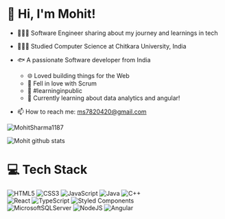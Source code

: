 # 👋 Hi, I'm Mohit!

- 👩🏻‍💻 Software Engineer sharing about my journey and learnings in tech<br/>
- 👩🏻‍🎓 Studied Computer Science at Chitkara University, India<br/>
- 🐟 A passionate Software developer from India<br/>

  - 🌐 Loved building things for the Web
  - 📅 Fell in love with Scrum <br/>
  - 🌷 #learninginpublic<br/>
  - 💭 Currently learning about data analytics and angular!<br/>
- 📫 How to reach me: ms7820420@gmail.com 




<!-- ![](https://github-readme-stats.vercel.app/api?username=MohitSharma1187&theme=radical&hide_border=false&include_all_commits=true&count_private=true)<br/> -->
<p align="left"> <img src="https://komarev.com/ghpvc/?username=MohitSharma1187&label=Profile%20views&color=0e75b6&style=flat" alt="MohitSharma1187" /> </p>


![Mohit github stats](https://github-readme-stats.vercel.app/api?username=MohitSharma1187&theme=radical&count_private=true&show_icons=true)<br/>

# 💻 Tech Stack

<!-- Badges from https://github.com/Ileriayo/markdown-badges -->

![HTML5](https://img.shields.io/badge/html5-%23E34F26.svg?style=for-the-badge&logo=html5&logoColor=white)
![CSS3](https://img.shields.io/badge/css3-%231572B6.svg?style=for-the-badge&logo=css3&logoColor=white)
![JavaScript](https://img.shields.io/badge/javascript-%23323330.svg?style=for-the-badge&logo=javascript&logoColor=%23F7DF1E)
![Java](https://img.shields.io/badge/java-%23ED8B00.svg?style=for-the-badge&logo=openjdk&logoColor=white)
![C++](https://img.shields.io/badge/c++-%2300599C.svg?style=for-the-badge&logo=c%2B%2B&logoColor=white)<br/>
![React](https://img.shields.io/badge/react-%2320232a.svg?style=for-the-badge&logo=react&logoColor=%2361DAFB)
![TypeScript](https://img.shields.io/badge/typescript-%23007ACC.svg?style=for-the-badge&logo=typescript&logoColor=white)
![Styled Components](https://img.shields.io/badge/styled--components-DB7093?style=for-the-badge&logo=styled-components&logoColor=white)<br/>
![MicrosoftSQLServer](https://img.shields.io/badge/Microsoft%20SQL%20Server-CC2927?style=for-the-badge&logo=microsoft%20sql%20server&logoColor=white)
![NodeJS](https://img.shields.io/badge/node.js-6DA55F?style=for-the-badge&logo=node.js&logoColor=white)
![Angular](https://img.shields.io/badge/angular-%23DD0031.svg?style=for-the-badge&logo=angular&logoColor=white)


